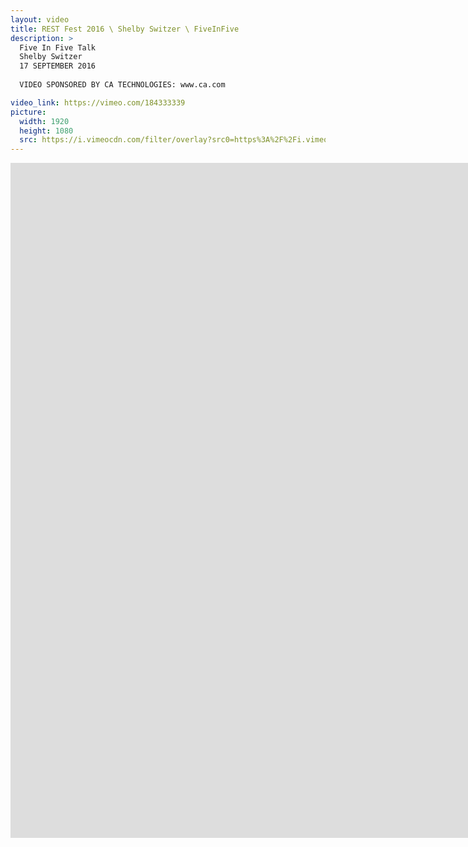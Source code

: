 ```yaml
---
layout: video
title: REST Fest 2016 \ Shelby Switzer \ FiveInFive
description: >
  Five In Five Talk
  Shelby Switzer
  17 SEPTEMBER 2016
  
  VIDEO SPONSORED BY CA TECHNOLOGIES: www.ca.com

video_link: https://vimeo.com/184333339
picture:
  width: 1920
  height: 1080
  src: https://i.vimeocdn.com/filter/overlay?src0=https%3A%2F%2Fi.vimeocdn.com%2Fvideo%2F593745163_1920x1080.jpg&src1=http%3A%2F%2Ff.vimeocdn.com%2Fp%2Fimages%2Fcrawler_play.png
---
```

<iframe src="https://player.vimeo.com/video/184333339?title=0&byline=0&portrait=0&badge=0&autopause=0&player_id=0" width="1920" height="1080" frameborder="0" title="REST Fest 2016 \ Shelby Switzer \ FiveInFive" webkitallowfullscreen mozallowfullscreen allowfullscreen></iframe>